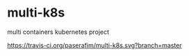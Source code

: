 # multi-k8s
multi containers kubernetes project

https://travis-ci.org/paserafim/multi-k8s.svg?branch=master

